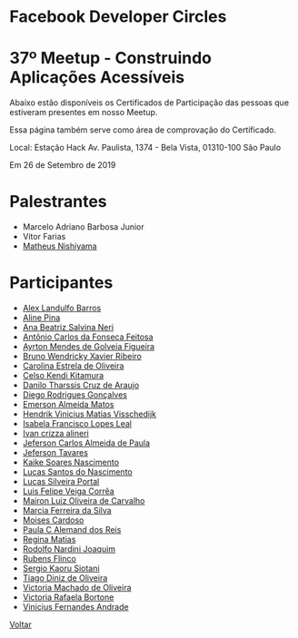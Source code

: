 # Facebook Developer Circles
# 37º Meetup - Construindo Aplicações Acessíveis

Abaixo estão disponíveis os Certificados de Participação das pessoas que estiveram presentes em nosso Meetup. 

Essa página também serve como área de comprovação do Certificado.

Local:
Estação Hack
Av. Paulista, 1374 - Bela Vista, 01310-100 São Paulo

Em 26 de Setembro de 2019

# Palestrantes
- Marcelo Adriano Barbosa Junior
- Vitor Farias
- [Matheus Nishiyama](https://github.com/devcsp/certificados/raw/master/37%20Meetup%20-%20Construindo%20Aplica%C3%A7%C3%B5es%20Acessiveis/Arquivos/MatheusNishi.png)

# Participantes
- [Alex Landulfo Barros](https://github.com/devcsp/certificados/raw/master/37%20Meetup%20-%20Construindo%20Aplica%C3%A7%C3%B5es%20Acessiveis/Arquivos/0.png)
- [Aline Pina](https://github.com/devcsp/certificados/raw/master/37%20Meetup%20-%20Construindo%20Aplica%C3%A7%C3%B5es%20Acessiveis/Arquivos/1.png)
- [Ana Beatriz Salvina Neri](https://github.com/devcsp/certificados/raw/master/37%20Meetup%20-%20Construindo%20Aplica%C3%A7%C3%B5es%20Acessiveis/Arquivos/2.png)
- [Antônio Carlos da Fonseca Feitosa](https://github.com/devcsp/certificados/raw/master/37%20Meetup%20-%20Construindo%20Aplica%C3%A7%C3%B5es%20Acessiveis/Arquivos/3.png)
- [Ayrton Mendes de Golveia Figueira](https://github.com/devcsp/certificados/raw/master/37%20Meetup%20-%20Construindo%20Aplica%C3%A7%C3%B5es%20Acessiveis/Arquivos/4.png)
- [Bruno Wendricky Xavier Ribeiro](https://github.com/devcsp/certificados/raw/master/37%20Meetup%20-%20Construindo%20Aplica%C3%A7%C3%B5es%20Acessiveis/Arquivos/5.png)
- [Carolina Estrela de Oliveira](https://github.com/devcsp/certificados/raw/master/37%20Meetup%20-%20Construindo%20Aplica%C3%A7%C3%B5es%20Acessiveis/Arquivos/6.png)
- [Celso Kendi Kitamura](https://github.com/devcsp/certificados/raw/master/37%20Meetup%20-%20Construindo%20Aplica%C3%A7%C3%B5es%20Acessiveis/Arquivos/7.png)
- [Danilo Tharssis Cruz de Araujo](https://github.com/devcsp/certificados/raw/master/37%20Meetup%20-%20Construindo%20Aplica%C3%A7%C3%B5es%20Acessiveis/Arquivos/8.png)
- [Diego Rodrigues Gonçalves](https://github.com/devcsp/certificados/raw/master/37%20Meetup%20-%20Construindo%20Aplica%C3%A7%C3%B5es%20Acessiveis/Arquivos/9.png)
- [Emerson Almeida Matos](https://github.com/devcsp/certificados/raw/master/37%20Meetup%20-%20Construindo%20Aplica%C3%A7%C3%B5es%20Acessiveis/Arquivos/10.png)
- [Hendrik Vinicius Matias Visschedijk](https://github.com/devcsp/certificados/raw/master/37%20Meetup%20-%20Construindo%20Aplica%C3%A7%C3%B5es%20Acessiveis/Arquivos/11.png)
- [Isabela Francisco Lopes Leal](https://github.com/devcsp/certificados/raw/master/37%20Meetup%20-%20Construindo%20Aplica%C3%A7%C3%B5es%20Acessiveis/Arquivos/12.png)
- [Ivan crizza alineri](https://github.com/devcsp/certificados/raw/master/37%20Meetup%20-%20Construindo%20Aplica%C3%A7%C3%B5es%20Acessiveis/Arquivos/13.png)
- [Jeferson Carlos Almeida de Paula](https://github.com/devcsp/certificados/raw/master/37%20Meetup%20-%20Construindo%20Aplica%C3%A7%C3%B5es%20Acessiveis/Arquivos/14.png)
- [Jeferson Tavares](https://github.com/devcsp/certificados/raw/master/37%20Meetup%20-%20Construindo%20Aplica%C3%A7%C3%B5es%20Acessiveis/Arquivos/15.png)
- [Kaike Soares Nascimento](https://github.com/devcsp/certificados/raw/master/37%20Meetup%20-%20Construindo%20Aplica%C3%A7%C3%B5es%20Acessiveis/Arquivos/16.png)
- [Lucas Santos do Nascimento](https://github.com/devcsp/certificados/raw/master/37%20Meetup%20-%20Construindo%20Aplica%C3%A7%C3%B5es%20Acessiveis/Arquivos/17.png)
- [Lucas Silveira Portal](https://github.com/devcsp/certificados/raw/master/37%20Meetup%20-%20Construindo%20Aplica%C3%A7%C3%B5es%20Acessiveis/Arquivos/18.png)
- [Luis Felipe Veiga Corrêa](https://github.com/devcsp/certificados/raw/master/37%20Meetup%20-%20Construindo%20Aplica%C3%A7%C3%B5es%20Acessiveis/Arquivos/19.png)
- [Mairon Luiz Oliveira de Carvalho](https://github.com/devcsp/certificados/raw/master/37%20Meetup%20-%20Construindo%20Aplica%C3%A7%C3%B5es%20Acessiveis/Arquivos/20.png)
- [Marcia Ferreira da Silva](https://github.com/devcsp/certificados/raw/master/37%20Meetup%20-%20Construindo%20Aplica%C3%A7%C3%B5es%20Acessiveis/Arquivos/21.png)
- [Moises Cardoso](https://github.com/devcsp/certificados/raw/master/37%20Meetup%20-%20Construindo%20Aplica%C3%A7%C3%B5es%20Acessiveis/Arquivos/22.png)
- [Paula C Alemand dos Reis](https://github.com/devcsp/certificados/raw/master/37%20Meetup%20-%20Construindo%20Aplica%C3%A7%C3%B5es%20Acessiveis/Arquivos/23.png)
- [Regina Matias](https://github.com/devcsp/certificados/raw/master/37%20Meetup%20-%20Construindo%20Aplica%C3%A7%C3%B5es%20Acessiveis/Arquivos/24.png)
- [Rodolfo Nardini Joaquim](https://github.com/devcsp/certificados/raw/master/37%20Meetup%20-%20Construindo%20Aplica%C3%A7%C3%B5es%20Acessiveis/Arquivos/25.png)
- [Rubens Flinco](https://github.com/devcsp/certificados/raw/master/37%20Meetup%20-%20Construindo%20Aplica%C3%A7%C3%B5es%20Acessiveis/Arquivos/26.png)
- [Sergio Kaoru Siotani](https://github.com/devcsp/certificados/raw/master/37%20Meetup%20-%20Construindo%20Aplica%C3%A7%C3%B5es%20Acessiveis/Arquivos/27.png)
- [Tiago Diniz de Oliveira](https://github.com/devcsp/certificados/raw/master/37%20Meetup%20-%20Construindo%20Aplica%C3%A7%C3%B5es%20Acessiveis/Arquivos/28.png)
- [Victoria Machado de Oliveira](https://github.com/devcsp/certificados/raw/master/37%20Meetup%20-%20Construindo%20Aplica%C3%A7%C3%B5es%20Acessiveis/Arquivos/29.png)
- [Victoria Rafaela Bortone](https://github.com/devcsp/certificados/raw/master/37%20Meetup%20-%20Construindo%20Aplica%C3%A7%C3%B5es%20Acessiveis/Arquivos/30.png)
- [Vinicius Fernandes Andrade](https://github.com/devcsp/certificados/raw/master/37%20Meetup%20-%20Construindo%20Aplica%C3%A7%C3%B5es%20Acessiveis/Arquivos/31.png)

[Voltar](https://devcsp.github.io/certificados)
